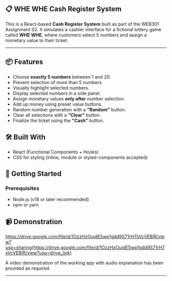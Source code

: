 ## 📋 WHE WHE Cash Register System

This is a React-based **Cash Register System** built as part of the WEB301 Assignment 02. It simulates a cashier interface for a fictional lottery game called **WHE WHE**, where customers select 5 numbers and assign a monetary value to their ticket.

---

## 📦 Features

- Choose **exactly 5 numbers** between 1 and 20.
- Prevent selection of more than 5 numbers.
- Visually highlight selected numbers.
- Display selected numbers in a side panel.
- Assign monetary values **only after** number selection.
- Add up money using preset value buttons.
- Random number generation with a **"Random"** button.
- Clear all selections with a **"Clear"** button.
- Finalize the ticket using the **"Cash"** button.


## 🛠️ Built With

- React (Functional Components + Hooks)
- CSS for styling (inline, module or styled-components accepted)


## 🚀 Getting Started

### Prerequisites

- Node.js (v18 or later recommended)
- npm or yarn


## 📹 Demonstration

https://drive.google.com/file/d/1OzzHzOuidE5wp1gdd9S71rH7sVcVEBIR/view?usp=sharing(https://drive.google.com/file/d/1OzzHzOuidE5wp1gdd9S71rH7sVcVEBIR/view?usp=drive_link)


A video demonstration of the working app with audio explanation has been provided as required.

---



